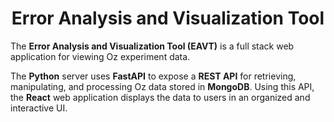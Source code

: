 <h1 align="center">Error Analysis and Visualization Tool</h1>

The **Error Analysis and Visualization Tool (EAVT)** is a full stack web application for viewing Oz experiment data. 

The **Python** server uses **FastAPI** to expose a **REST API** for retrieving, manipulating, and processing Oz data stored in **MongoDB**.
Using this API, the **React** web application displays the data to users in an organized and interactive UI.
